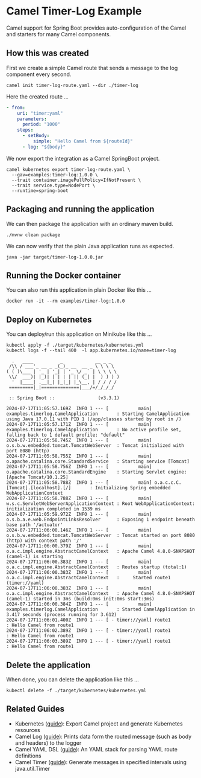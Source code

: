 # Camel Timer-Log Example

Camel support for Spring Boot provides auto-configuration of the Camel and starters for many Camel components.

## How this was created

First we create a simple Camel route that sends a message to the log component every second.

```shell 
camel init timer-log-route.yaml --dir ./timer-log
```

Here the created route ...

```yaml
- from:
    uri: "timer:yaml"
    parameters:
      period: "1000"
    steps:
      - setBody:
          simple: "Hello Camel from ${routeId}"
      - log: "${body}"
```

We now export the integration as a Camel SpringBoot project.

```shell 
camel kubernetes export timer-log-route.yaml \
  --gav=examples:timer-log:1.0.0 \
  --trait container.imagePullPolicy=IfNotPresent \
  --trait service.type=NodePort \
  --runtime=spring-boot
```

## Packaging and running the application

We can then package the application with an ordinary maven build.

```shell
./mvnw clean package
```

We can now verify that the plain Java application runs as expected.

```shell
java -jar target/timer-log-1.0.0.jar
```

## Running the Docker container

You can also run this application in plain Docker like this ...

```shell
docker run -it --rm examples/timer-log:1.0.0 
```

## Deploy on Kubernetes

You can deploy/run this application on Minikube like this ...

```shell
kubectl apply -f ./target/kubernetes/kubernetes.yml
kubectl logs -f --tail 400  -l app.kubernetes.io/name=timer-log

  .   ____          _            __ _ _
 /\\ / ___'_ __ _ _(_)_ __  __ _ \ \ \ \
( ( )\___ | '_ | '_| | '_ \/ _` | \ \ \ \
 \\/  ___)| |_)| | | | | || (_| |  ) ) ) )
  '  |____| .__|_| |_|_| |_\__, | / / / /
 =========|_|==============|___/=/_/_/_/

 :: Spring Boot ::                (v3.3.1)

2024-07-17T11:05:57.169Z  INFO 1 --- [           main] examples.timerlog.CamelApplication       : Starting CamelApplication using Java 17.0.11 with PID 1 (/app/classes started by root in /)
2024-07-17T11:05:57.171Z  INFO 1 --- [           main] examples.timerlog.CamelApplication       : No active profile set, falling back to 1 default profile: "default"
2024-07-17T11:05:58.745Z  INFO 1 --- [           main] o.s.b.w.embedded.tomcat.TomcatWebServer  : Tomcat initialized with port 8080 (http)
2024-07-17T11:05:58.755Z  INFO 1 --- [           main] o.apache.catalina.core.StandardService   : Starting service [Tomcat]
2024-07-17T11:05:58.756Z  INFO 1 --- [           main] o.apache.catalina.core.StandardEngine    : Starting Servlet engine: [Apache Tomcat/10.1.25]
2024-07-17T11:05:58.788Z  INFO 1 --- [           main] o.a.c.c.C.[Tomcat].[localhost].[/]       : Initializing Spring embedded WebApplicationContext
2024-07-17T11:05:58.788Z  INFO 1 --- [           main] w.s.c.ServletWebServerApplicationContext : Root WebApplicationContext: initialization completed in 1539 ms
2024-07-17T11:05:59.972Z  INFO 1 --- [           main] o.s.b.a.e.web.EndpointLinksResolver      : Exposing 1 endpoint beneath base path '/actuator'
2024-07-17T11:06:00.146Z  INFO 1 --- [           main] o.s.b.w.embedded.tomcat.TomcatWebServer  : Tomcat started on port 8080 (http) with context path '/'
2024-07-17T11:06:00.379Z  INFO 1 --- [           main] o.a.c.impl.engine.AbstractCamelContext   : Apache Camel 4.8.0-SNAPSHOT (camel-1) is starting
2024-07-17T11:06:00.383Z  INFO 1 --- [           main] o.a.c.impl.engine.AbstractCamelContext   : Routes startup (total:1)
2024-07-17T11:06:00.383Z  INFO 1 --- [           main] o.a.c.impl.engine.AbstractCamelContext   :     Started route1 (timer://yaml)
2024-07-17T11:06:00.383Z  INFO 1 --- [           main] o.a.c.impl.engine.AbstractCamelContext   : Apache Camel 4.8.0-SNAPSHOT (camel-1) started in 3ms (build:0ms init:0ms start:3ms)
2024-07-17T11:06:00.384Z  INFO 1 --- [           main] examples.timerlog.CamelApplication       : Started CamelApplication in 3.417 seconds (process running for 3.612)
2024-07-17T11:06:01.400Z  INFO 1 --- [ - timer://yaml] route1                                   : Hello Camel from route1
2024-07-17T11:06:02.389Z  INFO 1 --- [ - timer://yaml] route1                                   : Hello Camel from route1
2024-07-17T11:06:03.389Z  INFO 1 --- [ - timer://yaml] route1                                   : Hello Camel from route1
```

## Delete the application

When done, you can delete the application like this ...

```shell
kubectl delete -f ./target/kubernetes/kubernetes.yml
```

## Related Guides

- Kubernetes ([guide](https://camel.apache.org/manual/camel-jbang-kubernetes.html)): Export Camel project and generate Kubernetes resources
- Camel Log ([guide](https://camel.apache.org/components/log-component.html)): Prints data form the routed message (such as body and headers) to the logger
- Camel YAML DSL ([guide](https://camel.apache.org/components/others/yaml-dsl.html)): An YAML stack for parsing YAML route definitions
- Camel Timer ([guide](https://camel.apache.org/components/timer-component.html)): Generate messages in specified intervals using java.util.Timer
